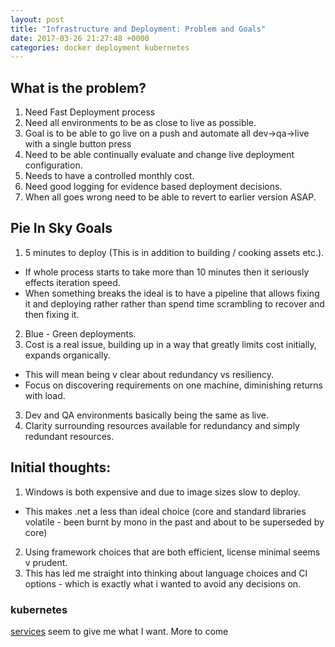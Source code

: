 ```yaml
---
layout: post
title: "Infrastructure and Deployment: Problem and Goals"
date: 2017-03-26 21:27:48 +0000
categories: docker deployment kubernetes
---
```


## What is the problem?

1. Need Fast Deployment process
2. Need all environments to be as close to live as possible.
3. Goal is to be able to go live on a push and automate all dev->qa->live with a single button press
4. Need to be able continually evaluate and change live deployment configuration.
5. Needs to have a controlled monthly cost.
6. Need good logging for evidence based deployment decisions.
7. When all goes wrong need to be able to revert to earlier version ASAP.

## Pie In Sky Goals

1. 5 minutes to deploy (This is in addition to building / cooking assets etc.).
  - If whole process starts to take more than 10 minutes then it seriously effects iteration speed.
  - When something breaks the ideal is to have a pipeline that allows fixing it and deploying rather
  rather than spend time scrambling to recover and then fixing it.
2. Blue - Green deployments.
2. Cost is a real issue, building up in a way that greatly limits cost initially, expands organically.
  - This will mean being v clear about redundancy vs resiliency.
  - Focus on discovering requirements on one machine, diminishing returns with load.
3. Dev and QA environments basically being the same as live.
4. Clarity surrounding resources available for redundancy and simply redundant resources.


## Initial thoughts:

1. Windows is both expensive and due to image sizes slow to deploy.
  - This makes .net a less than ideal choice (core and standard libraries
  volatile - been burnt by mono in the past and about to be superseded by core)
2. Using framework choices that are both efficient, license minimal seems v prudent.
3. This has led me straight into thinking about language choices and CI options -
which is exactly what i wanted to avoid any decisions on.

### kubernetes

[services](https://kubernetes.io/docs/concepts/services-networking/connect-applications-service/) seem to give me what I want.
More to come
